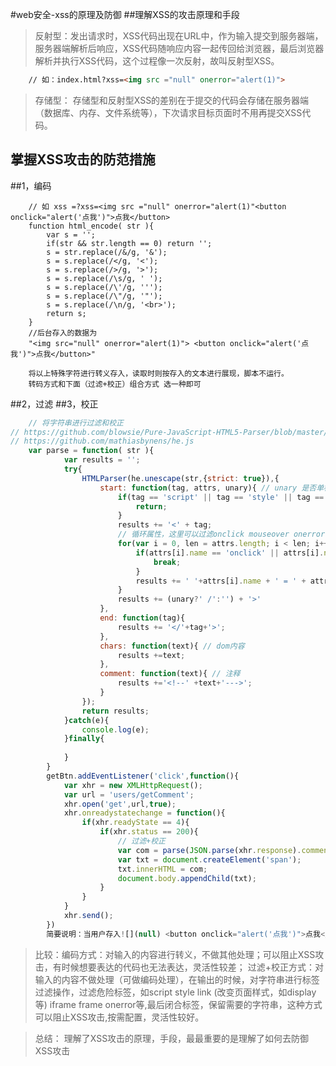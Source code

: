 #web安全-xss的原理及防御
##理解XSS的攻击原理和手段

> 反射型：发出请求时，XSS代码出现在URL中，作为输入提交到服务器端，服务器端解析后响应，XSS代码随响应内容一起传回给浏览器，最后浏览器解析并执行XSS代码，这个过程像一次反射，故叫反射型XSS。

```html
    // 如：index.html?xss=<img src ="null" onerror="alert(1)">
```

>存储型： 存储型和反射型XSS的差别在于提交的代码会存储在服务器端（数据库、内存、文件系统等），下次请求目标页面时不用再提交XSS代码。
## 掌握XSS攻击的防范措施
##1，编码
```
    // 如 xss =?xss=<img src ="null" onerror="alert(1)"<button onclick="alert('点我')">点我</button>
    function html_encode( str ){
    	var s = '';
    	if(str && str.length == 0) return '';
    	s = str.replace(/&/g, '&');
    	s = s.replace(/</g, '<');
    	s = s.replace(/>/g, '>');
    	s = s.replace(/\s/g, ' ');
    	s = s.replace(/\'/g, ''');
    	s = s.replace(/\"/g, '"');
    	s = s.replace(/\n/g, '<br>');
    	return s;
    }
    //后台存入的数据为
    "<img src="null" onerror="alert(1)"> <button onclick="alert('点我')">点我</button>"

    将以上特殊字符进行转义存入，读取时则按存入的文本进行展现，脚本不运行。
    转码方式和下面（过滤+校正）组合方式 选一种即可
```
##2，过滤
##3，校正
```javascript
    // 将字符串进行过滤和校正
// https://github.com/blowsie/Pure-JavaScript-HTML5-Parser/blob/master/htmlparser.js
// https://github.com/mathiasbynens/he.js
    var parse = function( str ){
			var results = '';
			try{
				HTMLParser(he.unescape(str,{strict: true}),{
					start: function(tag, attrs, unary){ // unary 是否单标签
						if(tag == 'script' || tag == 'style' || tag == 'link' || tag == 'iframe' || tag == 'frame'){
							return;
						}
						results += '<' + tag;
						// 循环属性，这里可以过滤onclick mouseover onerror等事件属性
						for(var i = 0, len = attrs.length; i < len; i++){
							if(attrs[i].name == 'onclick' || attrs[i].name == 'onerror'){
								break;
							}
							results += ' '+attrs[i].name + ' = ' + attrs[i].escaped;
						}
						results += (unary?' /':'') + '>'
					},
					end: function(tag){
						results += '</'+tag+'>';
					},
					chars: function(text){ // dom内容
						results +=text;
					},
					comment: function(text){ // 注释
						results +='<!--' +text+'--->';
					}
				});
				return results;
			}catch(e){
				console.log(e);
			}finally{
				
			}
		}
		getBtn.addEventListener('click',function(){
			var xhr = new XMLHttpRequest();
			var url = 'users/getComment';
			xhr.open('get',url,true);
			xhr.onreadystatechange = function(){
				if(xhr.readyState == 4){
					if(xhr.status == 200){
					    // 过滤+校正
						var com = parse(JSON.parse(xhr.response).comment);
						var txt = document.createElement('span');
						txt.innerHTML = com;
						document.body.appendChild(txt);
					}
				}
			}
			xhr.send();
		})
		简要说明：当用户存入![](null) <button onclick="alert('点我')">点我</button>时，数据库保存的是该字符串，当读取该字段后，在ajax中进行了parse方法的过滤，校正工作，parse方法主要是解析当前字符串，对tag标签进行过滤组装，形成一个按需求的字符串，最后将该字符串插入到DOM中节点中。
```
> 比较：编码方式：对输入的内容进行转义，不做其他处理；可以阻止XSS攻击，有时候想要表达的代码也无法表达，灵活性较差；
过滤+校正方式：对输入的内容不做处理（可做编码处理），在输出的时候，对字符串进行标签过滤操作，过滤危险标签，如script style link (改变页面样式，如display等) iframe frame onerror等,最后闭合标签，保留需要的字符串，这种方式可以阻止XSS攻击,按需配置，灵活性较好。

>总结： 理解了XSS攻击的原理，手段，最最重要的是理解了如何去防御XSS攻击